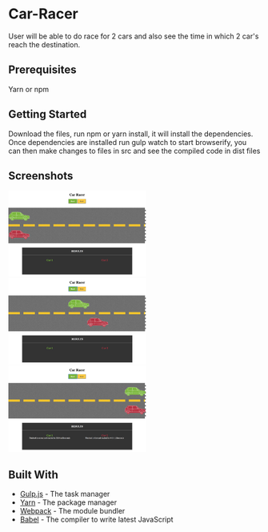 # Car-Racer
User will be able to do race for 2 cars and also see the time in which 2 car's reach the destination.

## Prerequisites
Yarn or npm

## Getting Started
Download the files, run npm or yarn install, it will install the dependencies. Once dependencies are installed run gulp watch to start browserify,
you can then make changes to files in src and see the compiled code in dist files

## Screenshots
<img src="screenshots/Game-start.png" width="275" height="172"><img src="screenshots/Game-on.png" width="275" height="172"><img src="screenshots/Game-finished.png" width="275" height="172"> 

## Built With
  - [Gulp.js](https://gulpjs.com/) - The task manager
  - [Yarn](https://yarnpkg.com/en/) - The package manager
  - [Webpack](https://webpack.js.org/) - The module bundler
  - [Babel](https://webpack.js.org/) - The compiler to write latest JavaScript
